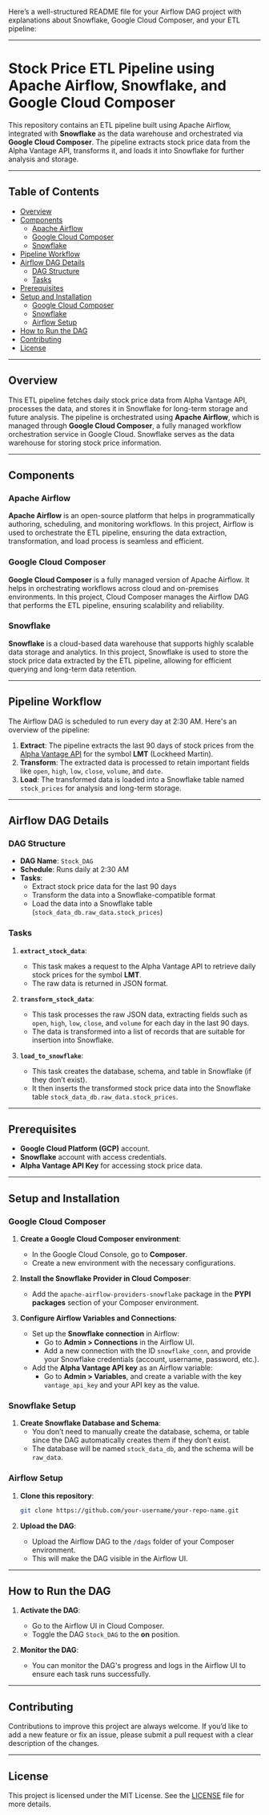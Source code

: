Here’s a well-structured README file for your Airflow DAG project with explanations about Snowflake, Google Cloud Composer, and your ETL pipeline:

---

# Stock Price ETL Pipeline using Apache Airflow, Snowflake, and Google Cloud Composer

This repository contains an ETL pipeline built using Apache Airflow, integrated with **Snowflake** as the data warehouse and orchestrated via **Google Cloud Composer**. The pipeline extracts stock price data from the Alpha Vantage API, transforms it, and loads it into Snowflake for further analysis and storage.

---

## Table of Contents
- [Overview](#overview)
- [Components](#components)
  - [Apache Airflow](#apache-airflow)
  - [Google Cloud Composer](#google-cloud-composer)
  - [Snowflake](#snowflake)
- [Pipeline Workflow](#pipeline-workflow)
- [Airflow DAG Details](#airflow-dag-details)
  - [DAG Structure](#dag-structure)
  - [Tasks](#tasks)
- [Prerequisites](#prerequisites)
- [Setup and Installation](#setup-and-installation)
  - [Google Cloud Composer](#google-cloud-composer)
  - [Snowflake](#snowflake-setup)
  - [Airflow Setup](#airflow-setup)
- [How to Run the DAG](#how-to-run-the-dag)
- [Contributing](#contributing)
- [License](#license)

---

## Overview

This ETL pipeline fetches daily stock price data from Alpha Vantage API, processes the data, and stores it in Snowflake for long-term storage and future analysis. The pipeline is orchestrated using **Apache Airflow**, which is managed through **Google Cloud Composer**, a fully managed workflow orchestration service in Google Cloud. Snowflake serves as the data warehouse for storing stock price information.

---

## Components

### Apache Airflow
**Apache Airflow** is an open-source platform that helps in programmatically authoring, scheduling, and monitoring workflows. In this project, Airflow is used to orchestrate the ETL pipeline, ensuring the data extraction, transformation, and load process is seamless and efficient.

### Google Cloud Composer
**Google Cloud Composer** is a fully managed version of Apache Airflow. It helps in orchestrating workflows across cloud and on-premises environments. In this project, Cloud Composer manages the Airflow DAG that performs the ETL pipeline, ensuring scalability and reliability.

### Snowflake
**Snowflake** is a cloud-based data warehouse that supports highly scalable data storage and analytics. In this project, Snowflake is used to store the stock price data extracted by the ETL pipeline, allowing for efficient querying and long-term data retention.

---

## Pipeline Workflow

The Airflow DAG is scheduled to run every day at 2:30 AM. Here's an overview of the pipeline:

1. **Extract**: The pipeline extracts the last 90 days of stock prices from the [Alpha Vantage API](https://www.alphavantage.co/) for the symbol **LMT** (Lockheed Martin).
2. **Transform**: The extracted data is processed to retain important fields like `open`, `high`, `low`, `close`, `volume`, and `date`.
3. **Load**: The transformed data is loaded into a Snowflake table named `stock_prices` for analysis and long-term storage.

---

## Airflow DAG Details

### DAG Structure

- **DAG Name**: `Stock_DAG`
- **Schedule**: Runs daily at 2:30 AM
- **Tasks**: 
   - Extract stock price data for the last 90 days
   - Transform the data into a Snowflake-compatible format
   - Load the data into a Snowflake table (`stock_data_db.raw_data.stock_prices`)

### Tasks

1. **`extract_stock_data`**:
   - This task makes a request to the Alpha Vantage API to retrieve daily stock prices for the symbol **LMT**.
   - The raw data is returned in JSON format.
  
2. **`transform_stock_data`**:
   - This task processes the raw JSON data, extracting fields such as `open`, `high`, `low`, `close`, and `volume` for each day in the last 90 days.
   - The data is transformed into a list of records that are suitable for insertion into Snowflake.

3. **`load_to_snowflake`**:
   - This task creates the database, schema, and table in Snowflake (if they don’t exist).
   - It then inserts the transformed stock price data into the Snowflake table `stock_data_db.raw_data.stock_prices`.

---

## Prerequisites

- **Google Cloud Platform (GCP)** account.
- **Snowflake** account with access credentials.
- **Alpha Vantage API Key** for accessing stock price data.

---

## Setup and Installation

### Google Cloud Composer

1. **Create a Google Cloud Composer environment**:
   - In the Google Cloud Console, go to **Composer**.
   - Create a new environment with the necessary configurations.

2. **Install the Snowflake Provider in Cloud Composer**:
   - Add the `apache-airflow-providers-snowflake` package in the **PYPI packages** section of your Composer environment.

3. **Configure Airflow Variables and Connections**:
   - Set up the **Snowflake connection** in Airflow:
     - Go to **Admin > Connections** in the Airflow UI.
     - Add a new connection with the ID `snowflake_conn`, and provide your Snowflake credentials (account, username, password, etc.).
   - Add the **Alpha Vantage API key** as an Airflow variable:
     - Go to **Admin > Variables**, and create a variable with the key `vantage_api_key` and your API key as the value.

### Snowflake Setup

1. **Create Snowflake Database and Schema**:
   - You don’t need to manually create the database, schema, or table since the DAG automatically creates them if they don’t exist.
   - The database will be named `stock_data_db`, and the schema will be `raw_data`.

### Airflow Setup

1. **Clone this repository**:
   ```bash
   git clone https://github.com/your-username/your-repo-name.git
   ```

2. **Upload the DAG**:
   - Upload the Airflow DAG to the `/dags` folder of your Composer environment.
   - This will make the DAG visible in the Airflow UI.

---

## How to Run the DAG

1. **Activate the DAG**:
   - Go to the Airflow UI in Cloud Composer.
   - Toggle the DAG `Stock_DAG` to the **on** position.

2. **Monitor the DAG**:
   - You can monitor the DAG's progress and logs in the Airflow UI to ensure each task runs successfully.

---

## Contributing

Contributions to improve this project are always welcome. If you’d like to add a new feature or fix an issue, please submit a pull request with a clear description of the changes.

---

## License

This project is licensed under the MIT License. See the [LICENSE](LICENSE) file for more details.
